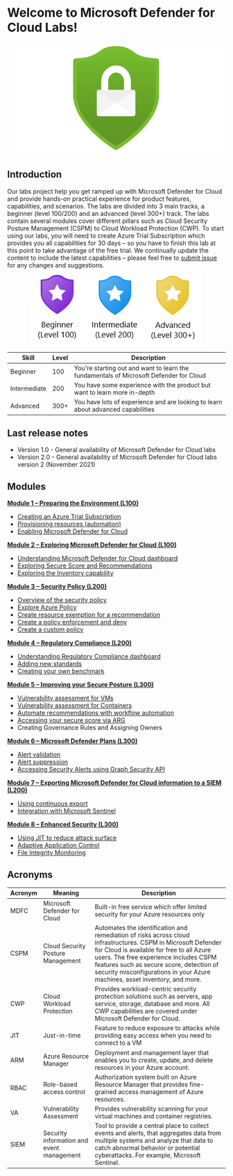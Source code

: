 # Welcome to Microsoft Defender for Cloud Labs!

<p align="center">
<img src="./Images/asc-labs-logo.png?raw=true">
</p>

## Introduction
Our labs project help you get ramped up with Microsoft Defender for Cloud and provide hands-on practical experience for product features, capabilities, and scenarios. The labs are divided into 3 main tracks, a beginner (level 100/200) and an advanced (level 300+) track. The labs contain several modules cover different pillars such as Cloud Security Posture Management (CSPM) to Cloud Workload Protection  (CWP). To start using our labs, you will need to create Azure Trial Subscription which provides you all capabilities for 30 days – so you have to finish this lab at this point to take advantage of the free trial. We continually update the content to include the latest capabilities – please feel free to [submit issue](https://github.com/Azure/Azure-Security-Center/issues/new/choose) for any changes and suggestions.

<p align="center">
<img src="./Images/asc-labs-levels.png?raw=true">
</p>

Skill | Level | Description
----- | ----- | -----------
Beginner | 100 | You're starting out and want to learn the fundamentals of Microsoft Defender for Cloud
Intermediate | 200 | You have some experience with the product but want to learn more in-depth
Advanced | 300+ | You have lots of experience and are looking to learn about advanced capabilities

## Last release notes

* Version 1.0 - General availability of Microsoft Defender for Cloud labs
* Version 2.0 - General availability of Microsoft Defender for Cloud labs version 2 (November 2021)

## Modules

[**Module 1 – Preparing the Environment (L100)**](https://github.com/Azure/Microsoft-Defender-for-Cloud/blob/main/Labs/Modules/Module-1-Preparing-the-Environment.md)
- [Creating an Azure Trial Subscription](./Modules/Module-1-Preparing-the-Environment.md#exercise-1-creating-an-azure-trial-subscription)
- [Provisioning resources (automation)](./Modules/Module-1-Preparing-the-Environment.md#exercise-2-provisioning-resources)
- [Enabling Microsoft Defender for Cloud](./Modules/Module-1-Preparing-the-Environment.md#exercise-3-enabling-azure-defender)
 
[**Module 2 – Exploring Microsoft Defender for Cloud (L100)**](https://github.com/Azure/Microsoft-Defender-for-Cloud/blob/main/Labs/Modules/Module-2-Exploring-Azure-Security-Center.md)
- [Understanding Microsoft Defender for Cloud dashboard](./Modules/Module-2-Exploring-Azure-Security-Center.md#exercise-1-understanding-azure-security-center-dashboard)
- [Exploring Secure Score and Recommendations](./Modules/Module-2-Exploring-Azure-Security-Center.md#exercise-2-exploring-secure-score-and-recommendations)
- [Exploring the Inventory capability](./Modules/Module-2-Exploring-Azure-Security-Center.md#exercise-3-exploring-the-inventory-capability)
 
[**Module 3 – Security Policy (L200)**](https://github.com/Azure/Microsoft-Defender-for-Cloud/blob/main/Labs/Modules/Module-3-ASC-Security-Policy.md)
- [Overview of the security policy](./Modules/Module-3-ASC-Security-Policy.md#exercise-1-overview-of-the-asc-policy)
- [Explore Azure Policy](./Modules/Module-3-ASC-Security-Policy.md#exercise-2-explore-azure-policy)
- [Create resource exemption for a recommendation](./Modules/Module-3-ASC-Security-Policy.md#exercise-3-create-resource-exemption-for-a-recommendation)
- [Create a policy enforcement and deny](./Modules/Module-3-ASC-Security-Policy.md#exercise-4-create-a-policy-enforcement-and-deny)
- [Create a custom policy](./Modules/Module-3-ASC-Security-Policy.md#exercise-5-create-a-custom-policy)

[**Module 4 – Regulatory Compliance (L200)**](https://github.com/Azure/Microsoft-Defender-for-Cloud/blob/main/Labs/Modules/Module-4-Regulatory-Compliance.md)
- [Understanding Regulatory Compliance dashboard](./Modules/Module-4-Regulatory-Compliance.md#exercise-1-understanding-regulatory-compliance-dashboard)
- [Adding new standards](./Modules/Module-4-Regulatory-Compliance.md#exercise-2-adding-new-standards)
- [Creating your own benchmark](./Modules/Module-4-Regulatory-Compliance.md#exercise-3-creating-your-own-benchmark)
 
[**Module 5 – Improving your Secure Posture (L300)**](https://github.com/Azure/Microsoft-Defender-for-Cloud/blob/main/Labs/Modules/Module-5-Improving-your-Secure-Posture.md)
- [Vulnerability assessment for VMs](./Modules/Module-5-Improving-your-Secure-Posture.md#exercise-1-vulnerability-assessment-for-vms)
- [Vulnerability assessment for Containers](./Modules/Module-5-Improving-your-Secure-Posture.md#exercise-2-vulnerability-assessment-for-containers)
- [Automate recommendations with workflow automation](./Modules/Module-5-Improving-your-Secure-Posture.md#exercise-3-automate-recommendations-with-workflow-automation)
- [Accessing your secure score via ARG](./Modules/Module-5-Improving-your-Secure-Posture.md#exercise-4-accessing-your-secure-score-via-arg)
- Creating Governance Rules and Assigning Owners
 
[**Module 6 – Microsoft Defender Plans (L300)**](https://github.com/Azure/Microsoft-Defender-for-Cloud/blob/main/Labs/Modules/Module-6-Azure-Defender.md)
- [Alert validation](./Modules/Module-6-Azure-Defender.md#exercise-1-alert-validation)
- [Alert suppression](./Modules/Module-6-Azure-Defender.md#exercise-2-alert-suppression)
- [Accessing Security Alerts using Graph Security API](./Modules/Module-6-Azure-Defender.md#exercise-3-accessing-security-alerts-using-graph-security-api)

[**Module 7 – Exporting Microsoft Defender for Cloud information to a SIEM (L200)**](https://github.com/Azure/Microsoft-Defender-for-Cloud/blob/main/Labs/Modules/Module-7-Exporting-ASC-information-to-a-SIEM.md)
- [Using continuous export](./Modules/Module-7-Exporting-ASC-information-to-a-SIEM.md#exercise-1-using-continuous-export)
- [Integration with Microsoft Sentinel](./Modules/Module-7-Exporting-ASC-information-to-a-SIEM.md#exercise-2-integration-with-azure-sentinel)

[**Module 8 – Enhanced Security (L300)**](https://github.com/Azure/Microsoft-Defender-for-Cloud/blob/main/Labs/Modules/Module-8-Advance-Cloud-Defense.md)
- [Using JIT to reduce attack surface](./Modules/Module-8-Advance-Cloud-Defense.md#exercise-1-using-jit-to-reduce-attack-surface)
- [Adaptive Application Control](./Modules/Module-8-Advance-Cloud-Defense.md#exercise-2-adaptive-application-control)
- [File Integrity Monitoring](./Modules/Module-8-Advance-Cloud-Defense.md#exercise-3-file-integrity-monitoring)

## Acronyms

Acronym | Meaning | Description
------- | --- | -----------
MDFC | Microsoft Defender for Cloud | Built-in free service which offer limited security for your Azure resources only
CSPM | Cloud Security Posture Management | Automates the identification and remediation of risks across cloud infrastructures. CSPM in Microsoft Defender for Cloud is available for free to all Azure users. The free experience includes CSPM features such as secure score, detection of security misconfigurations in your Azure machines, asset inventory, and more.
CWP | Cloud Workload Protection | Provides workload-centric security protection solutions such as servers, app service, storage, database and more. All CWP capabilities are covered under Microsoft Defender for Cloud.
JIT | Just-in-time | Feature to reduce exposure to attacks while providing easy access when you need to connect to a VM
ARM | Azure Resource Manager | Deployment and management layer that enables you to create, update, and delete resources in your Azure account.
RBAC | Role-based access control | Authorization system built on Azure Resource Manager that provides fine-grained access management of Azure resources.
VA | Vulnerability Assessment | Provides vulnerability scanning for your virtual machines and container registries.
SIEM | Security information and event management | Tool to provide a central place to collect events and alerts, that aggregates data from multiple systems and analyze that data to catch abnormal behavior or potential cyberattacks. For example, Microsoft Sentinel.
